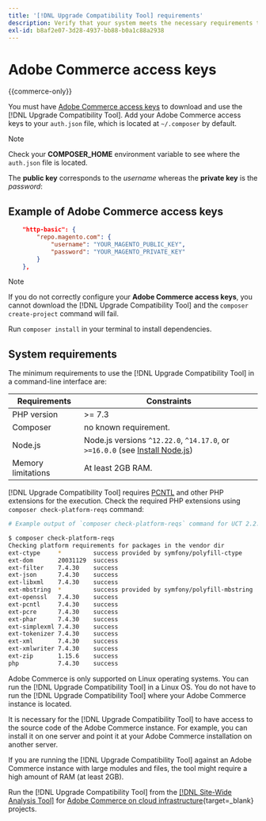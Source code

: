 ```yaml
---
title: '[!DNL Upgrade Compatibility Tool] requirements'
description: Verify that your system meets the necessary requirements to run the [!DNL Upgrade Compatibility Tool] in a command-line interface for your Adobe Commerce project.
exl-id: b8af2e07-3d28-4937-bb88-b0a1c88a2938
---
```

# Adobe Commerce access keys

{{commerce-only}}

You must have [Adobe Commerce access keys](https://developer.adobe.com/commerce/marketplace/guides/sellers/profile-information/#access-keys) to download and use the [!DNL Upgrade Compatibility Tool]. Add your Adobe Commerce access keys to your `auth.json` file, which is located at `~/.composer` by default.

>[!NOTE]
>
>Check your **COMPOSER_HOME** environment variable to see where the `auth.json` file is located.

The **public key** corresponds to the _username_ whereas the **private key** is the _password_:

## Example of Adobe Commerce access keys

```json
    "http-basic": {
        "repo.magento.com": {
            "username": "YOUR_MAGENTO_PUBLIC_KEY",
            "password": "YOUR_MAGENTO_PRIVATE_KEY"
        }
    },
```

>[!NOTE]
>
> If you do not correctly configure your **Adobe Commerce access keys**, you cannot download the [!DNL Upgrade Compatibility Tool] and the `composer create-project` command will fail.

Run `composer install` in your terminal to install dependencies.

## System requirements

The minimum requirements to use the [!DNL Upgrade Compatibility Tool] in a command-line interface are:

| **Requirements** | **Constraints** |
|----------------|-----------------|
| PHP version| >= 7.3 |
| Composer | no known requirement. |
| Node.js | Node.js versions `^12.22.0`, `^14.17.0`, or `>=16.0.0` (see [Install Node.js](https://nodejs.org/en/learn/getting-started/how-to-install-nodejs)) |
| Memory limitations | At least 2GB RAM. |

[!DNL Upgrade Compatibility Tool] requires [PCNTL](https://www.php.net/manual/en/book.pcntl.php) and other PHP extensions for the execution. Check the required PHP extensions using `composer check-platform-reqs` command:

```bash
# Example output of `composer check-platform-reqs` command for UCT 2.2.6 and PHP 7.4:

$ composer check-platform-reqs
Checking platform requirements for packages in the vendor dir
ext-ctype     *         success provided by symfony/polyfill-ctype
ext-dom       20031129  success
ext-filter    7.4.30    success
ext-json      7.4.30    success
ext-libxml    7.4.30    success
ext-mbstring  *         success provided by symfony/polyfill-mbstring
ext-openssl   7.4.30    success
ext-pcntl     7.4.30    success
ext-pcre      7.4.30    success
ext-phar      7.4.30    success
ext-simplexml 7.4.30    success
ext-tokenizer 7.4.30    success
ext-xml       7.4.30    success
ext-xmlwriter 7.4.30    success
ext-zip       1.15.6    success
php           7.4.30    success
```

Adobe Commerce is only supported on Linux operating systems. You can run the [!DNL Upgrade Compatibility Tool] in a Linux OS. You do not have to run the [!DNL Upgrade Compatibility Tool] where your Adobe Commerce instance is located.

It is necessary for the [!DNL Upgrade Compatibility Tool] to have access to the source code of the Adobe Commerce instance. For example, you can install it on one server and point it at your Adobe Commerce installation on another server. 

If you are running the [!DNL Upgrade Compatibility Tool] against an Adobe Commerce instance with large modules and files, the tool might require a high amount of RAM (at least 2GB).

Run the [!DNL Upgrade Compatibility Tool] from the [[!DNL Site-Wide Analysis Tool]](https://experienceleague.adobe.com/docs/commerce-operations/upgrade-guide/upgrade-compatibility-tool/use-upgrade-compatibility-tool/integrate-analysis-tool.html) for [Adobe Commerce on cloud infrastructure](https://experienceleague.adobe.com/docs/commerce-cloud-service/user-guide/project/overview.html){target=_blank} projects.
